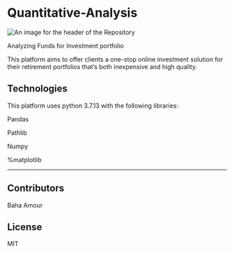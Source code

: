 # Quantitative-Analysis

![An image for the header of the Repository](../Images/Quantitative-vs.-Qualitative-Approach-to-Value-Investing.png)

Analyzing Funds for Investment portfolio

This platform aims to offer clients a one-stop online investment solution for their retirement portfolios that’s both inexpensive and high quality.

## Technologies

This platform uses python 3.7.13 with the following libraries: 

Pandas

Pathlib

Numpy

%matplotlib

---
## Contributors

Baha Amour

## License

MIT